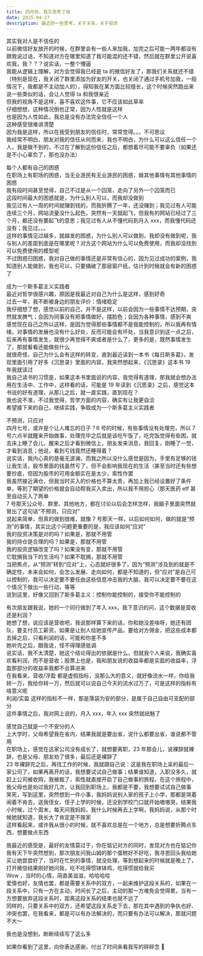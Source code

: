 ```yaml
---
title: 四月份，我又思考了啥
date: 2025-04-27
description: 最近的一些思考，关于关系，关于投资
---
```


其实我对人是不信任的   
以前微信好友放开的时候，在群里会有一些人来加我，加完之后可能一两年都没有跟我说过话，不知道对方在哪里知道了我可能混的还不错，然后就在群里公开说喜欢我，我？？？说实话，一整个懵逼   
我能从逻辑上理解，对方会觉得我已经是 ta 的微信好友了，那我们关系就还不错（特别是现在，我关闭了群里添加为好友的开关，也关闭了通过手机号加我，一般情况下，我都是不主动加人的），得知我在某方面比较擅长，这个时候突然跑出来说一些类似的话，会让人觉得 ta 和我很亲近   
但我的视角不是这样，喜不喜欢这件事，它不应该如此草率   
仔细想想，这种情况倒也正常，因为人性就是这样   
也是因为人性如此，我总是没有办法完全信任一个人   
这种感受很难讲清楚   
因为我是这样，所以在我受到朋友的信任时，常常觉得。。。不可思议   
我经常不明白，朋友对我的信任从何而来，我也不明白，为什么可以这么信任一个人，我是做不到的，不过在了解到这份信任之后，都想着尽可能不要辜负（如果还是不小心辜负了，那也没办法）

每个人都有自己的困惑   
在职场上有职场的困惑，当无业游民有无业游民的困惑，做其他事情有其他事情的困惑   
我有段时间甚至觉得，自己不过是从一个囚笼，走向了另外一个囚笼而已   
这段时间最大的困惑就是，为什么别人可以，而我却没做到   
我见过有人一周的时间就赚到钱的，而我折腾了一年，还没赚到；我见过有人可能连续三个月，网站流量没什么起色，突然有一天就起飞，但我有的网站已经过了三个月，都还没有要起飞的意思；我见过有人从不懂代码到月入 xxx，而我懂代码还没有；我见过。。。   
这样的事情见过越多，就越发的困惑，为什么别人可以做到，我却没有做到呢，我与别人的差距到底是在哪里呢？对方这个网站为什么可以免费使用，而我却没找到可以免费使用的模型呢   
不过困惑归困惑，我对自己做的事情还是非常有信心的，因为见过成功的案例，我知道别人能做到，我也可以，只要捅破了那层窗户纸，估计到时候就会有新的困惑了

成为一个斯多葛主义实践者   
最近对哲学很感兴趣，原因是我最近对自己为什么是这样，感到好奇   
过去一年，我不断被身边的朋友评价：情绪稳定   
我仔细想了想，感觉以前的自己，并不是这样，以前会因为一些事情不达预期，突然就发脾气；会因为同事没有把事情做好，摆脸色；会因为各种事情，感到不爽
感觉现在自己之所以这样，是因为觉得那些事情都不是我能控制的，所以我再有情绪，对事情的发展也没有什么好处，反而可能会有坏处，当我意识到这一点之后，后来再有事情发生，就很少再觉得不爽或者是什么了，更多的是，既然事情发生了，那就看看还能做些什么   
就很奇怪，自己为什么会有这样的转变，直到最近读到一本书《每日斯多葛》，发现里面引用了好多《沉思录》里面的内容，我突然想起来，《沉思录》这本书 19 年我就读过   
我自己读书的习惯是，如果这本书里面说的内容，我觉得有道理，那我就会想办法用在生活中、工作中，这样看的话，可能是 19 年读到《沉思录》之后，感觉这本书说的好有道理，从那儿之后，就一直实践，直到现在？   
我也说不准，不过我觉得，哲学方面的内容，确实有让我更自洽   
希望接下来的自己，继续实践，争取成为一个斯多葛主义实践者

不预测，只应对   
四月七号，或许是个让人难忘的日子？6 号的时候，有些事情没有处理完，所以 7 号六点半就醒来开始做事，处理完毕之后就是该吃午饭了，吃完饭觉得有些困，就去床上睡了会儿，醒来之后才看到微信上，朋友发来消息，我回复，刚睡了一觉，才看到消息；他说，看到亏钱竟然还睡得着？   
说实话，我内心真的是毫无波澜，而我之所以没什么感觉是因为，手里有足够的钱让我生活，股市里面的钱虽然亏了，但不会影响我现在的生活（甚至当时还有些想要抄底，但因为股市的可用金额实在是太少，索性作罢   
我虽然接近满仓，但我当时买入的价格也不算太贵，再加上我已经设置好了条件单，等到了期望的价格就会自动帮我买入卖出，所以我不用担心（那天医药 etf 甚至自动买入了两单   
7 号那天公众号、群里、其他地方，都在讨论以后会怎样怎样，我脑子里面突然就冒出了这句话“不预测，只应对”   
说起来简单，但真的做到很难，就像 7 号那天一样，以后如何如何，做的就是“预测”的事情，其实比这个问题更重要的是，我应该如何“应对”   
我的投资决策是对的吗？如果是，那就不用管   
我的持仓是合理的吗？如果是，那就不用管   
我的投资逻辑改变了吗？如果没有变，那就不用管   
它耽搁我当下的生活吗？如果不耽搁，那就不用管   
当把焦点，从“预测”转到“应对”上，心态就好很多了，因为“预测”涉及到的就是不确定性，未来会如何，会怎么发展、走向如何，都是不知道的，但“应对”是自己可以控制的，我可以决定要不要任由这些信息冲击我的大脑，我可以决定要不要在这个情况下做出一些行动，等等   
说到这里，好像又回到了斯多葛主义：控制你能控制的，接受你不能控制的

有次朋友跟我说，她的一个同行做到了年入 xxx，我下意识的问，这个数据是营收还是利润？   
她想了想，说应该是营收吧，我说那样算下来的话，你和她没差啥呀，她还有团队，要支付员工薪资，如果是让别人给她宣传产品，要给对方佣金，把这些成本都去掉之后，只看利润的话，可能和你差不多   
她听完之后，跟我说，怪不得理感低调   
说实话，我不太清楚，她这个结论得出的依据是什么，但就我个人来说，我确实喜欢看利润，而不是营收；股票上也是，我和朋友说的收益率都是实盈的收益率，浮盈那部分的收益率我都不会算进来   
在我看来，营收/浮盈 都是虚假指标，没那么大的意义，就好像流水一样，你给我转一万，我给你转一万，然后就可以说自己今天的流水过万了，可是这样的指标有啥意义呢   
利润/实盈 这样的指标不一样，那是落袋为安的部分，是属于自己自由可支配的部分   
这件事情之后，我对网上说的，月入 xxx，年入 xxx 突然就祛魅了

感觉自己就是一个不安分的人   
上大学时，父母希望我在省内，结果我就是要出省，说什么都要出省，谁说都不管用   
在职场上，感觉在这家公司没有成长了，就想要离职，23 年那会儿，说裸辞就裸辞，也是父母、朋友劝了很多，最后还是裸辞了   
23 年裸辞完之后，再找工作的时候，我就跟自己说：这是我在职场上呆的最后一家公司了，如果再离开的话，我想要试试自己做事；结果谁知道，入职没多久，就赶上公司被收购，我被裁了，索性就直接开启了自己做事的旅程，在这个旅程中，我父母也是劝过我好几次，让我回到职场上，我都是不要，我想要试试自己做事   
笑死，写到这里，突然想到一件小事，我妈妈说别人家的孩子上小学，那都是哭着闹着不肯去，送我侄女、侄子上学的时候，还没到学校门口就开始嗷嗷哭，结果我小时候，过个周末，每天问我妈妈，我什么时候再去上学啊，我妈妈说，从那个时候她就知道，我长大了肯定是不挨家   
这样看起来，或许我从很小的时候，就不喜欢总是在一个地方，总是想要折腾点东西，想要做点东西

我最近的感受是，最好的友情莫过于，你在惦记对方的同时，发现对方也在惦记你   
我有天下午突然想到，那次朋友问我山姆的那个蛋糕好不好吃，我寻思回头我给她买让她尝尝好了，当时在忙别的事情，就没处理，等到想起来的时候就是晚上了，打开微信结果刚好她问我，吃不吃得惯钵钵鸡，吃得惯就给我买   
Wow ，当时的心情，简直美滋滋，哈哈哈哈   
爱情也好，友情也罢，都是需要关系中的双方，一起来维护这段关系的，如果在一段关系中，只有一方在主动，时间长了之后，主动的那一方难免会觉得累，当有一方想要放弃这段关系时，距离这段关系的结束也就不远了   
同样的，只要关系中的双方，还希望这段关系走下去，那在其中遇到的争执也好、冲突也罢，在我看来，都是可以有办法解决的，而只要有办法可以解决，那就问题不大～

我也是没想到，断断续续写了这么多

如果你看到了这里，向你表达感谢，付出了时间来看我写的碎碎念 🤣